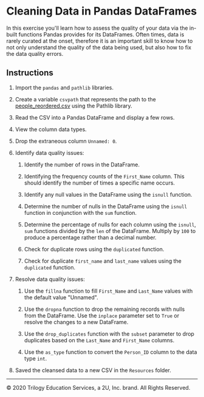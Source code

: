 # Cleaning Data in Pandas DataFrames

In this exercise you'll learn how to assess the quality of your data via the in-built functions Pandas provides for its DataFrames. Often times, data is rarely curated at the onset, therefore it is an important skill to know how to not only understand the quality of the data being used, but also how to fix the data quality errors.

## Instructions

1. Import the `pandas` and `pathlib` libraries.

2. Create a variable `csvpath` that represents the path to the [people_reordered.csv](Resources/people_reordered.csv) using the Pathlib library.

3. Read the CSV into a Pandas DataFrame and display a few rows.

4. View the column data types.

5. Drop the extraneous column `Unnamed: 0`.

6. Identify data quality issues:

    1. Identify the number of rows in the DataFrame.

    2. Identifying the frequency counts of the `First_Name` column. This should identify the number of times a specific name occurs.

    3. Identify any null values in the DataFrame using the `isnull` function.

    4. Determine the number of nulls in the DataFrame using the `isnull` function in conjunction with the `sum` function.

    5. Determine the percentage of nulls for each column using the `isnull`, `sum` functions divided by the `len` of the DataFrame. Multiply by `100` to produce a percentage rather than a decimal number.

    6. Check for duplicate rows using the `duplicated` function.

    7. Check for duplicate `first_name` and `last_name` values using the `duplicated` function.

7. Resolve data quality issues:

    1. Use the `fillna` function to fill `First_Name` and `Last_Name` values with the default value "Unnamed".

    2. Use the `dropna` function to drop the remaining records with nulls from the DataFrame. Use the `inplace` parameter set to `True` or resolve the changes to a new DataFrame.

    3. Use the `drop_duplicates` function with the `subset` parameter to drop duplicates based on the `Last_Name` and `First_Name` columns.

    4. Use the `as_type` function to convert the `Person_ID` column to the data type `int`.

8. Saved the cleansed data to a new CSV in the `Resources` folder.

---

© 2020 Trilogy Education Services, a 2U, Inc. brand. All Rights Reserved.
